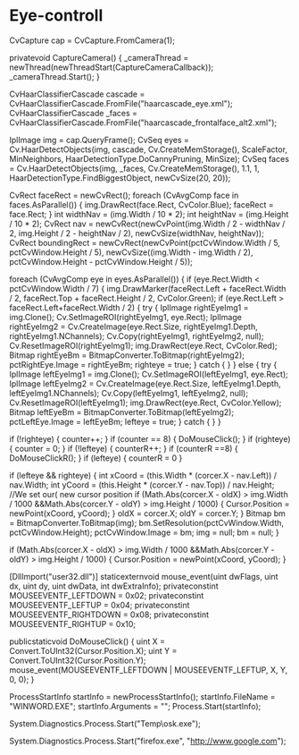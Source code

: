 # Eye-controll

CvCapture cap = CvCapture.FromCamera(1);


privatevoid CaptureCamera()
{
_cameraThread = newThread(newThreadStart(CaptureCameraCallback));
_cameraThread.Start();
}


CvHaarClassifierCascade cascade =
CvHaarClassifierCascade.FromFile("haarcascade_eye.xml");
CvHaarClassifierCascade _faces =
CvHaarClassifierCascade.FromFile("haarcascade_frontalface_alt2.xml");


IplImage img = cap.QueryFrame();
CvSeq<CvAvgComp> eyes = Cv.HaarDetectObjects(img, cascade,
Cv.CreateMemStorage(), ScaleFactor, MinNeighbors,
HaarDetectionType.DoCannyPruning, MinSize);
CvSeq<CvAvgComp> faces = Cv.HaarDetectObjects(img, _faces,
Cv.CreateMemStorage(), 1.1, 1, HaarDetectionType.FindBiggestObject, newCvSize(20,
20));

CvRect faceRect = newCvRect();
foreach (CvAvgComp face in faces.AsParallel())
{
img.DrawRect(face.Rect, CvColor.Blue);
faceRect = face.Rect;
}
int widthNav = (img.Width / 10 * 2);
int heightNav = (img.Height / 10 * 2);
CvRect nav = newCvRect(newCvPoint(img.Width / 2 - widthNav / 2, img.Height / 2 -
heightNav / 2), newCvSize(widthNav, heightNav));
CvRect boundingRect = newCvRect(newCvPoint(pctCvWindow.Width / 5,
pctCvWindow.Height / 5), newCvSize((img.Width - img.Width / 2),
pctCvWindow.Height - pctCvWindow.Height / 5));


foreach (CvAvgComp eye in eyes.AsParallel())
{
if (eye.Rect.Width < pctCvWindow.Width / 7)
{
img.DrawMarker(faceRect.Left + faceRect.Width / 2, faceRect.Top +
faceRect.Height / 2, CvColor.Green);
if (eye.Rect.Left > faceRect.Left+faceRect.Width / 2)
{
try
{
IplImage rightEyeImg1 = img.Clone();
Cv.SetImageROI(rightEyeImg1, eye.Rect);
IplImage rightEyeImg2 = Cv.CreateImage(eye.Rect.Size, rightEyeImg1.Depth,
rightEyeImg1.NChannels);
Cv.Copy(rightEyeImg1, rightEyeImg2, null);
Cv.ResetImageROI(rightEyeImg1);
img.DrawRect(eye.Rect, CvColor.Red);
Bitmap rightEyeBm = BitmapConverter.ToBitmap(rightEyeImg2);
pctRightEye.Image = rightEyeBm;
righteye = true;
}
catch { }
}
else
{
try
{
IplImage leftEyeImg1 = img.Clone();
Cv.SetImageROI(leftEyeImg1, eye.Rect);
IplImage leftEyeImg2 = Cv.CreateImage(eye.Rect.Size, leftEyeImg1.Depth,
leftEyeImg1.NChannels);
Cv.Copy(leftEyeImg1, leftEyeImg2, null);
Cv.ResetImageROI(leftEyeImg1);
img.DrawRect(eye.Rect, CvColor.Yellow);
Bitmap leftEyeBm = BitmapConverter.ToBitmap(leftEyeImg2);
pctLeftEye.Image = leftEyeBm;
lefteye = true;
}
catch { }
          }

if (!righteye)
{
counter++;
}
if (counter == 8)
{
DoMouseClick();
}
if (righteye)
{
counter = 0;
}
if (!lefteye)
{
counterR++;
}
if (counterR ==8)
{
DoMouseClickR();
}
if (lefteye) { counterR = 0 }

if (lefteye && righteye)
{
int xCoord = (this.Width * (corcer.X - nav.Left)) / nav.Width;
int yCoord = (this.Height * (corcer.Y - nav.Top)) / nav.Height;
//We set our( new cursor position
if (Math.Abs(corcer.X - oldX) > img.Width / 1000 &&Math.Abs(corcer.Y - oldY) >
img.Height / 1000)
{
Cursor.Position = newPoint(xCoord, yCoord);
}
oldX = corcer.X;
oldY = corcer.Y;
}
Bitmap bm = BitmapConverter.ToBitmap(img);
bm.SetResolution(pctCvWindow.Width, pctCvWindow.Height);
pctCvWindow.Image = bm;
img = null;
bm = null;
}

if (Math.Abs(corcer.X - oldX) > img.Width / 1000 &&Math.Abs(corcer.Y - oldY) >
img.Height / 1000)
{
Cursor.Position = newPoint(xCoord, yCoord); }


[DllImport("user32.dll")]
staticexternvoid mouse_event(uint dwFlags, uint dx, uint dy, uint dwData,
int dwExtraInfo);
privateconstint MOUSEEVENTF_LEFTDOWN = 0x02;
privateconstint MOUSEEVENTF_LEFTUP = 0x04;
privateconstint MOUSEEVENTF_RIGHTDOWN = 0x08;
privateconstint MOUSEEVENTF_RIGHTUP = 0x10;


publicstaticvoid DoMouseClick()
{
uint X = Convert.ToUInt32(Cursor.Position.X);
uint Y = Convert.ToUInt32(Cursor.Position.Y);
mouse_event(MOUSEEVENTF_LEFTDOWN | MOUSEEVENTF_LEFTUP,
X, Y, 0, 0);
}


ProcessStartInfo startInfo = newProcessStartInfo();
startInfo.FileName = "WINWORD.EXE";
startInfo.Arguments = "";
Process.Start(startInfo);


System.Diagnostics.Process.Start("Temp\\osk.exe");


System.Diagnostics.Process.Start("firefox.exe", "http://www.google.com");
